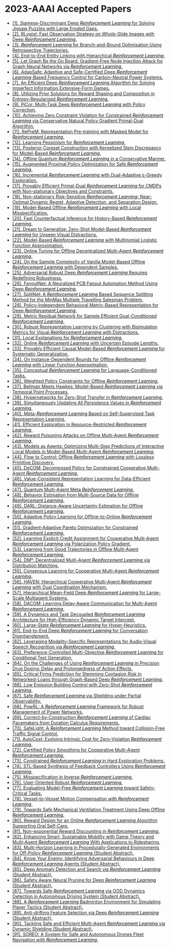 # 2023-AAAI Accepted Papers

 - [[1]. Siamese-Discriminant Deep <font color='black'>*Reinforcement Learning*</font> for Solving Jigsaw Puzzles with Large Eroded Gaps.](https://ojs.aaai.org/index.php/AAAI/article/view/25325)
 - [[2]. RLogist: Fast Observation Strategy on Whole-Slide Images with Deep <font color='black'>*Reinforcement Learning*</font>.](https://ojs.aaai.org/index.php/AAAI/article/view/25467)
 - [[3]. <font color='black'>*Reinforcement Learning*</font> for Branch-and-Bound Optimisation Using Retrospective Trajectories.](https://ojs.aaai.org/index.php/AAAI/article/view/25521)
 - [[4]. End-to-End Entity Linking with Hierarchical <font color='black'>*Reinforcement Learning*</font>.](https://ojs.aaai.org/index.php/AAAI/article/view/25534)
 - [[5]. Let Graph Be the Go Board: Gradient-Free Node Injection Attack for Graph Neural Networks via <font color='black'>*Reinforcement Learning*</font>.](https://ojs.aaai.org/index.php/AAAI/article/view/25558)
 - [[6]. AdapSafe: Adaptive and Safe-Certified Deep <font color='black'>*Reinforcement Learning*</font>-Based Frequency Control for Carbon-Neutral Power Systems.](https://ojs.aaai.org/index.php/AAAI/article/view/25660)
 - [[7]. An Efficient Deep <font color='black'>*Reinforcement Learning*</font> Algorithm for Solving Imperfect Information Extensive-Form Games.](https://ojs.aaai.org/index.php/AAAI/article/view/25722)
 - [[8]. Utilizing Prior Solutions for Reward Shaping and Composition in Entropy-Regularized <font color='black'>*Reinforcement Learning*</font>.](https://ojs.aaai.org/index.php/AAAI/article/view/25817)
 - [[9]. PiCor: Multi-Task Deep <font color='black'>*Reinforcement Learning*</font> with Policy Correction.](https://ojs.aaai.org/index.php/AAAI/article/view/25825)
 - [[10]. Achieving Zero Constraint Violation for Constrained <font color='black'>*Reinforcement Learning*</font> via Conservative Natural Policy Gradient Primal-Dual Algorithm.](https://ojs.aaai.org/index.php/AAAI/article/view/25826)
 - [[11]. RePreM: Representation Pre-training with Masked Model for <font color='black'>*Reinforcement Learning*</font>.](https://ojs.aaai.org/index.php/AAAI/article/view/25842)
 - [[12]. Learning Pessimism for <font color='black'>*Reinforcement Learning*</font>.](https://ojs.aaai.org/index.php/AAAI/article/view/25852)
 - [[13]. Posterior Coreset Construction with Kernelized Stein Discrepancy for Model-Based <font color='black'>*Reinforcement Learning*</font>.](https://ojs.aaai.org/index.php/AAAI/article/view/25853)
 - [[14]. Offline Quantum <font color='black'>*Reinforcement Learning*</font> in a Conservative Manner.](https://ojs.aaai.org/index.php/AAAI/article/view/25872)
 - [[15]. Augmented Proximal Policy Optimization for Safe <font color='black'>*Reinforcement Learning*</font>.](https://ojs.aaai.org/index.php/AAAI/article/view/25888)
 - [[16]. Incremental <font color='black'>*Reinforcement Learning*</font> with Dual-Adaptive ε-Greedy Exploration.](https://ojs.aaai.org/index.php/AAAI/article/view/25899)
 - [[17]. Provably Efficient Primal-Dual <font color='black'>*Reinforcement Learning*</font> for CMDPs with Non-stationary Objectives and Constraints.](https://ojs.aaai.org/index.php/AAAI/article/view/25900)
 - [[18]. Non-stationary Risk-Sensitive <font color='black'>*Reinforcement Learning*</font>: Near-Optimal Dynamic Regret, Adaptive Detection, and Separation Design.](https://ojs.aaai.org/index.php/AAAI/article/view/25901)
 - [[19]. Model-Based Offline <font color='black'>*Reinforcement Learning*</font> with Local Misspecification.](https://ojs.aaai.org/index.php/AAAI/article/view/25903)
 - [[20]. Fast Counterfactual Inference for History-Based <font color='black'>*Reinforcement Learning*</font>.](https://ojs.aaai.org/index.php/AAAI/article/view/25924)
 - [[21]. Dream to Generalize: Zero-Shot Model-Based <font color='black'>*Reinforcement Learning*</font> for Unseen Visual Distractions.](https://ojs.aaai.org/index.php/AAAI/article/view/25945)
 - [[22]. Model-Based <font color='black'>*Reinforcement Learning*</font> with Multinomial Logistic Function Approximation.](https://ojs.aaai.org/index.php/AAAI/article/view/25964)
 - [[23]. Online Tuning for Offline Decentralized Multi-Agent <font color='black'>*Reinforcement Learning*</font>.](https://ojs.aaai.org/index.php/AAAI/article/view/25973)
 - [[24]. On the Sample Complexity of Vanilla Model-Based Offline <font color='black'>*Reinforcement Learning*</font> with Dependent Samples.](https://ojs.aaai.org/index.php/AAAI/article/view/25989)
 - [[25]. Adversarial Robust Deep <font color='black'>*Reinforcement Learning*</font> Requires Redefining Robustness.](https://ojs.aaai.org/index.php/AAAI/article/view/26009)
 - [[26]. FanoutNet: A Neuralized PCB Fanout Automation Method Using Deep <font color='black'>*Reinforcement Learning*</font>.](https://ojs.aaai.org/index.php/AAAI/article/view/26030)
 - [[27]. SplitNet: A <font color='black'>*Reinforcement Learning*</font> Based Sequence Splitting Method for the MinMax Multiple Travelling Salesman Problem.](https://ojs.aaai.org/index.php/AAAI/article/view/26049)
 - [[28]. Policy-Independent Behavioral Metric-Based Representation for Deep <font color='black'>*Reinforcement Learning*</font>.](https://ojs.aaai.org/index.php/AAAI/article/view/26052)
 - [[29]. Metric Residual Network for Sample Efficient Goal-Conditioned <font color='black'>*Reinforcement Learning*</font>.](https://ojs.aaai.org/index.php/AAAI/article/view/26058)
 - [[30]. Robust Representation Learning by Clustering with Bisimulation Metrics for Visual <font color='black'>*Reinforcement Learning*</font> with Distractions.](https://ojs.aaai.org/index.php/AAAI/article/view/26063)
 - [[31]. Local Explanations for <font color='black'>*Reinforcement Learning*</font>.](https://ojs.aaai.org/index.php/AAAI/article/view/26081)
 - [[32]. Online <font color='black'>*Reinforcement Learning*</font> with Uncertain Episode Lengths.](https://ojs.aaai.org/index.php/AAAI/article/view/26088)
 - [[33]. Provably Efficient Causal Model-Based <font color='black'>*Reinforcement Learning*</font> for Systematic Generalization.](https://ojs.aaai.org/index.php/AAAI/article/view/26109)
 - [[34]. On Instance-Dependent Bounds for Offline <font color='black'>*Reinforcement Learning*</font> with Linear Function Approximation.](https://ojs.aaai.org/index.php/AAAI/article/view/26116)
 - [[35]. Conceptual <font color='black'>*Reinforcement Learning*</font> for Language-Conditioned Tasks.](https://ojs.aaai.org/index.php/AAAI/article/view/26129)
 - [[36]. Weighted Policy Constraints for Offline <font color='black'>*Reinforcement Learning*</font>.](https://ojs.aaai.org/index.php/AAAI/article/view/26130)
 - [[37]. Bellman Meets Hawkes: Model-Based <font color='black'>*Reinforcement Learning*</font> via Temporal Point Processes.](https://ojs.aaai.org/index.php/AAAI/article/view/26142)
 - [[38]. Hypernetworks for Zero-Shot Transfer in <font color='black'>*Reinforcement Learning*</font>.](https://ojs.aaai.org/index.php/AAAI/article/view/26146)
 - [[39]. Simultaneously Updating All Persistence Values in <font color='black'>*Reinforcement Learning*</font>.](https://ojs.aaai.org/index.php/AAAI/article/view/26156)
 - [[40]. Meta-<font color='black'>*Reinforcement Learning*</font> Based on Self-Supervised Task Representation Learning.](https://ojs.aaai.org/index.php/AAAI/article/view/26210)
 - [[41]. Efficient Exploration in Resource-Restricted <font color='black'>*Reinforcement Learning*</font>.](https://ojs.aaai.org/index.php/AAAI/article/view/26224)
 - [[42]. Reward Poisoning Attacks on Offline Multi-Agent <font color='black'>*Reinforcement Learning*</font>.](https://ojs.aaai.org/index.php/AAAI/article/view/26240)
 - [[43]. Models as Agents: Optimizing Multi-Step Predictions of Interactive Local Models in Model-Based Multi-Agent <font color='black'>*Reinforcement Learning*</font>.](https://ojs.aaai.org/index.php/AAAI/article/view/26241)
 - [[44]. Flow to Control: Offline <font color='black'>*Reinforcement Learning*</font> with Lossless Primitive Discovery.](https://ojs.aaai.org/index.php/AAAI/article/view/26286)
 - [[45]. DeCOM: Decomposed Policy for Constrained Cooperative Multi-Agent <font color='black'>*Reinforcement Learning*</font>.](https://ojs.aaai.org/index.php/AAAI/article/view/26288)
 - [[46]. Value-Consistent Representation Learning for Data-Efficient <font color='black'>*Reinforcement Learning*</font>.](https://ojs.aaai.org/index.php/AAAI/article/view/26311)
 - [[47]. Quantum Multi-Agent Meta <font color='black'>*Reinforcement Learning*</font>.](https://ojs.aaai.org/index.php/AAAI/article/view/26313)
 - [[48]. Behavior Estimation from Multi-Source Data for Offline <font color='black'>*Reinforcement Learning*</font>.](https://ojs.aaai.org/index.php/AAAI/article/view/26326)
 - [[49]. DARL: Distance-Aware Uncertainty Estimation for Offline <font color='black'>*Reinforcement Learning*</font>.](https://ojs.aaai.org/index.php/AAAI/article/view/26327)
 - [[50]. Adaptive Policy Learning for Offline-to-Online <font color='black'>*Reinforcement Learning*</font>.](https://ojs.aaai.org/index.php/AAAI/article/view/26345)
 - [[51]. Gradient-Adaptive Pareto Optimization for Constrained <font color='black'>*Reinforcement Learning*</font>.](https://ojs.aaai.org/index.php/AAAI/article/view/26353)
 - [[52]. Learning Explicit Credit Assignment for Cooperative Multi-Agent <font color='black'>*Reinforcement Learning*</font> via Polarization Policy Gradient.](https://ojs.aaai.org/index.php/AAAI/article/view/26364)
 - [[53]. Learning from Good Trajectories in Offline Multi-Agent <font color='black'>*Reinforcement Learning*</font>.](https://ojs.aaai.org/index.php/AAAI/article/view/26379)
 - [[54]. DM²: Decentralized Multi-Agent <font color='black'>*Reinforcement Learning*</font> via Distribution Matching.](https://ojs.aaai.org/index.php/AAAI/article/view/26382)
 - [[55]. Consensus Learning for Cooperative Multi-Agent <font color='black'>*Reinforcement Learning*</font>.](https://ojs.aaai.org/index.php/AAAI/article/view/26385)
 - [[56]. HAVEN: Hierarchical Cooperative Multi-Agent <font color='black'>*Reinforcement Learning*</font> with Dual Coordination Mechanism.](https://ojs.aaai.org/index.php/AAAI/article/view/26386)
 - [[57]. Hierarchical Mean-Field Deep <font color='black'>*Reinforcement Learning*</font> for Large-Scale Multiagent Systems.](https://ojs.aaai.org/index.php/AAAI/article/view/26387)
 - [[58]. DACOM: Learning Delay-Aware Communication for Multi-Agent <font color='black'>*Reinforcement Learning*</font>.](https://ojs.aaai.org/index.php/AAAI/article/view/26389)
 - [[59]. A Dynamics and Task Decoupled <font color='black'>*Reinforcement Learning*</font> Architecture for High-Efficiency Dynamic Target Intercept.](https://ojs.aaai.org/index.php/AAAI/article/view/26421)
 - [[60]. Large-State <font color='black'>*Reinforcement Learning*</font> for Hyper-Heuristics.](https://ojs.aaai.org/index.php/AAAI/article/view/26466)
 - [[61]. End-to-End Deep <font color='black'>*Reinforcement Learning*</font> for Conversation Disentanglement.](https://ojs.aaai.org/index.php/AAAI/article/view/26480)
 - [[62]. Leveraging Modality-Specific Representations for Audio-Visual Speech Recognition via <font color='black'>*Reinforcement Learning*</font>.](https://ojs.aaai.org/index.php/AAAI/article/view/26484)
 - [[63]. Preference-Controlled Multi-Objective <font color='black'>*Reinforcement Learning*</font> for Conditional Text Generation.](https://ojs.aaai.org/index.php/AAAI/article/view/26490)
 - [[64]. On the Challenges of Using <font color='black'>*Reinforcement Learning*</font> in Precision Drug Dosing: Delay and Prolongedness of Action Effects.](https://ojs.aaai.org/index.php/AAAI/article/view/26650)
 - [[65]. Critical Firms Prediction for Stemming Contagion Risk in Networked-Loans through Graph-Based Deep <font color='black'>*Reinforcement Learning*</font>.](https://ojs.aaai.org/index.php/AAAI/article/view/26662)
 - [[66]. Low Emission Building Control with Zero-Shot <font color='black'>*Reinforcement Learning*</font>.](https://ojs.aaai.org/index.php/AAAI/article/view/26668)
 - [[67]. Safe <font color='black'>*Reinforcement Learning*</font> via Shielding under Partial Observability.](https://ojs.aaai.org/index.php/AAAI/article/view/26723)
 - [[68]. PowRL: A <font color='black'>*Reinforcement Learning*</font> Framework for Robust Management of Power Networks.](https://ojs.aaai.org/index.php/AAAI/article/view/26724)
 - [[69]. Correct-by-Construction <font color='black'>*Reinforcement Learning*</font> of Cardiac Pacemakers from Duration Calculus Requirements.](https://ojs.aaai.org/index.php/AAAI/article/view/26728)
 - [[70]. SafeLight: A <font color='black'>*Reinforcement Learning*</font> Method toward Collision-Free Traffic Signal Control.](https://ojs.aaai.org/index.php/AAAI/article/view/26729)
 - [[71]. AutoCost: Evolving Intrinsic Cost for Zero-Violation <font color='black'>*Reinforcement Learning*</font>.](https://ojs.aaai.org/index.php/AAAI/article/view/26734)
 - [[72]. Certified Policy Smoothing for Cooperative Multi-Agent <font color='black'>*Reinforcement Learning*</font>.](https://ojs.aaai.org/index.php/AAAI/article/view/26756)
 - [[73]. Constrained <font color='black'>*Reinforcement Learning*</font> in Hard Exploration Problems.](https://ojs.aaai.org/index.php/AAAI/article/view/26757)
 - [[74]. STL-Based Synthesis of Feedback Controllers Using <font color='black'>*Reinforcement Learning*</font>.](https://ojs.aaai.org/index.php/AAAI/article/view/26764)
 - [[75]. Misspecification in Inverse <font color='black'>*Reinforcement Learning*</font>.](https://ojs.aaai.org/index.php/AAAI/article/view/26766)
 - [[76]. User-Oriented Robust <font color='black'>*Reinforcement Learning*</font>.](https://ojs.aaai.org/index.php/AAAI/article/view/26781)
 - [[77]. Evaluating Model-Free <font color='black'>*Reinforcement Learning*</font> toward Safety-Critical Tasks.](https://ojs.aaai.org/index.php/AAAI/article/view/26786)
 - [[78]. Vessel-to-Vessel Motion Compensation with <font color='black'>*Reinforcement Learning*</font>.](https://ojs.aaai.org/index.php/AAAI/article/view/26860)
 - [[79]. Towards Safe Mechanical Ventilation Treatment Using Deep Offline <font color='black'>*Reinforcement Learning*</font>.](https://ojs.aaai.org/index.php/AAAI/article/view/26862)
 - [[80]. Reward Design for an Online <font color='black'>*Reinforcement Learning*</font> Algorithm Supporting Oral Self-Care.](https://ojs.aaai.org/index.php/AAAI/article/view/26866)
 - [[81]. Non-exponential Reward Discounting in <font color='black'>*Reinforcement Learning*</font>.](https://ojs.aaai.org/index.php/AAAI/article/view/26916)
 - [[82]. Enhancing Smart, Sustainable Mobility with Game Theory and Multi-Agent <font color='black'>*Reinforcement Learning*</font> With Applications to Ridesharing.](https://ojs.aaai.org/index.php/AAAI/article/view/26917)
 - [[83]. Multi-Horizon Learning in Procedurally-Generated Environments for Off-Policy <font color='black'>*Reinforcement Learning*</font> (Student Abstract).](https://ojs.aaai.org/index.php/AAAI/article/view/26935)
 - [[84]. Know Your Enemy: Identifying Adversarial Behaviours in Deep <font color='black'>*Reinforcement Learning*</font> Agents (Student Abstract).](https://ojs.aaai.org/index.php/AAAI/article/view/26948)
 - [[85]. Deep Anomaly Detection and Search via <font color='black'>*Reinforcement Learning*</font> (Student Abstract).](https://ojs.aaai.org/index.php/AAAI/article/view/26950)
 - [[86]. Safety Aware Neural Pruning for Deep <font color='black'>*Reinforcement Learning*</font> (Student Abstract).](https://ojs.aaai.org/index.php/AAAI/article/view/26966)
 - [[87]. Towards Safe <font color='black'>*Reinforcement Learning*</font> via OOD Dynamics Detection in Autonomous Driving System (Student Abstract).](https://ojs.aaai.org/index.php/AAAI/article/view/26968)
 - [[88]. A <font color='black'>*Reinforcement Learning*</font> Badminton Environment for Simulating Player Tactics (Student Abstract).](https://ojs.aaai.org/index.php/AAAI/article/view/26976)
 - [[89]. Anti-drifting Feature Selection via Deep <font color='black'>*Reinforcement Learning*</font> (Student Abstract).](https://ojs.aaai.org/index.php/AAAI/article/view/27038)
 - [[90]. Tackling Safe and Efficient Multi-Agent <font color='black'>*Reinforcement Learning*</font> via Dynamic Shielding (Student Abstract).](https://ojs.aaai.org/index.php/AAAI/article/view/27041)
 - [[91]. SOREO: A System for Safe and Autonomous Drones Fleet Navigation with <font color='black'>*Reinforcement Learning*</font>.](https://ojs.aaai.org/index.php/AAAI/article/view/27058)
